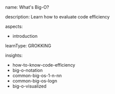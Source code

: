 name: What's Big-O?

description: Learn how to evaluate code efficiency

aspects:
  - introduction

learnType: GROKKING

insights:
  - how-to-know-code-efficiency
  - big-o-notation
  - common-big-os-1-n-nn
  - common-big-os-logn
  - big-o-visualized